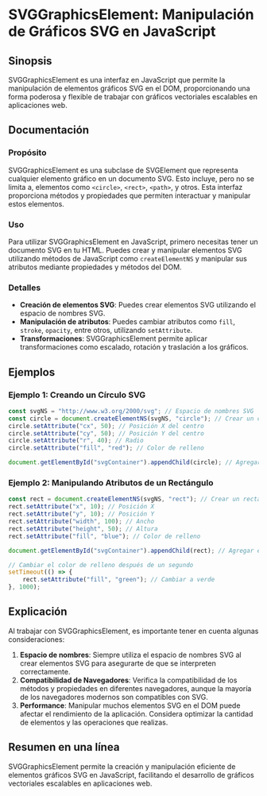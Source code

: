 <!--
Meta Description: # SVGGraphicsElement: Manipulación de Gráficos SVG en JavaScript ## Sinopsis SVGGraphicsElement es una interfaz en JavaScript que permite la manipulac...
Meta Keywords: svg, setattribute, elementos, rect, circle
-->

# SVGGraphicsElement: Manipulación de Gráficos SVG en JavaScript

## Sinopsis
SVGGraphicsElement es una interfaz en JavaScript que permite la manipulación de elementos gráficos SVG en el DOM, proporcionando una forma poderosa y flexible de trabajar con gráficos vectoriales escalables en aplicaciones web.

## Documentación
### Propósito
SVGGraphicsElement es una subclase de SVGElement que representa cualquier elemento gráfico en un documento SVG. Esto incluye, pero no se limita a, elementos como `<circle>`, `<rect>`, `<path>`, y otros. Esta interfaz proporciona métodos y propiedades que permiten interactuar y manipular estos elementos.

### Uso
Para utilizar SVGGraphicsElement en JavaScript, primero necesitas tener un documento SVG en tu HTML. Puedes crear y manipular elementos SVG utilizando métodos de JavaScript como `createElementNS` y manipular sus atributos mediante propiedades y métodos del DOM.

### Detalles
- **Creación de elementos SVG**: Puedes crear elementos SVG utilizando el espacio de nombres SVG.
- **Manipulación de atributos**: Puedes cambiar atributos como `fill`, `stroke`, `opacity`, entre otros, utilizando `setAttribute`.
- **Transformaciones**: SVGGraphicsElement permite aplicar transformaciones como escalado, rotación y traslación a los gráficos.

## Ejemplos
### Ejemplo 1: Creando un Círculo SVG
```javascript
const svgNS = "http://www.w3.org/2000/svg"; // Espacio de nombres SVG
const circle = document.createElementNS(svgNS, "circle"); // Crear un círculo
circle.setAttribute("cx", 50); // Posición X del centro
circle.setAttribute("cy", 50); // Posición Y del centro
circle.setAttribute("r", 40); // Radio
circle.setAttribute("fill", "red"); // Color de relleno

document.getElementById("svgContainer").appendChild(circle); // Agregar el círculo al contenedor SVG
```

### Ejemplo 2: Manipulando Atributos de un Rectángulo
```javascript
const rect = document.createElementNS(svgNS, "rect"); // Crear un rectángulo
rect.setAttribute("x", 10); // Posición X
rect.setAttribute("y", 10); // Posición Y
rect.setAttribute("width", 100); // Ancho
rect.setAttribute("height", 50); // Altura
rect.setAttribute("fill", "blue"); // Color de relleno

document.getElementById("svgContainer").appendChild(rect); // Agregar el rectángulo al contenedor SVG

// Cambiar el color de relleno después de un segundo
setTimeout(() => {
    rect.setAttribute("fill", "green"); // Cambiar a verde
}, 1000);
```

## Explicación
Al trabajar con SVGGraphicsElement, es importante tener en cuenta algunas consideraciones:

1. **Espacio de nombres**: Siempre utiliza el espacio de nombres SVG al crear elementos SVG para asegurarte de que se interpreten correctamente.
2. **Compatibilidad de Navegadores**: Verifica la compatibilidad de los métodos y propiedades en diferentes navegadores, aunque la mayoría de los navegadores modernos son compatibles con SVG.
3. **Performance**: Manipular muchos elementos SVG en el DOM puede afectar el rendimiento de la aplicación. Considera optimizar la cantidad de elementos y las operaciones que realizas.

## Resumen en una línea
SVGGraphicsElement permite la creación y manipulación eficiente de elementos gráficos SVG en JavaScript, facilitando el desarrollo de gráficos vectoriales escalables en aplicaciones web.